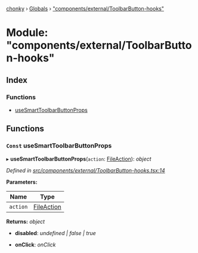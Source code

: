[chonky](../README.md) › [Globals](../globals.md) › ["components/external/ToolbarButton-hooks"](_components_external_toolbarbutton_hooks_.md)

# Module: "components/external/ToolbarButton-hooks"

## Index

### Functions

* [useSmartToolbarButtonProps](_components_external_toolbarbutton_hooks_.md#const-usesmarttoolbarbuttonprops)

## Functions

### `Const` useSmartToolbarButtonProps

▸ **useSmartToolbarButtonProps**(`action`: [FileAction](../interfaces/_typedef_.fileaction.md)): *object*

*Defined in [src/components/external/ToolbarButton-hooks.tsx:14](https://github.com/TimboKZ/Chonky/blob/ca45eac/src/components/external/ToolbarButton-hooks.tsx#L14)*

**Parameters:**

Name | Type |
------ | ------ |
`action` | [FileAction](../interfaces/_typedef_.fileaction.md) |

**Returns:** *object*

* **disabled**: *undefined | false | true*

* **onClick**: *onClick*
